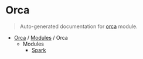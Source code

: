 # Orca

> Auto-generated documentation for [orca](..\..\orca\__init__.py) module.

- [Orca](..\README.md#functions) / [Modules](..\MODULES.md#orca-modules) / Orca
    - Modules
        - [Spark](spark\index.md#spark)
